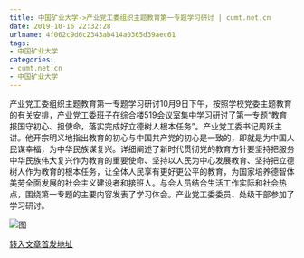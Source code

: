 ```yaml
---
title: 中国矿业大学->产业党工委组织主题教育第一专题学习研讨 | cumt.net.cn
date: 2019-10-16 22:32:28
urlname: 4f062c9d6c2343ab414a0365d39aec61
tags: 
- 中国矿业大学
categories:
- cumt.net.cn
- 中国矿业大学
---
```

产业党工委组织主题教育第一专题学习研讨10月9日下午，按照学校党委主题教育的有关安排，产业党工委班子在综合楼519会议室集中学习研讨了第一专题“教育报国守初心、担使命，落实完成好立德树人根本任务”。产业党工委书记周跃主讲。他开宗明义地指出教育的初心与中国共产党的初心是一致的，即就是为中国人民谋幸福，为中华民族谋复兴。详细阐述了新时代贯彻党的教育方针要坚持把服务中华民族伟大复兴作为教育的重要使命、坚持以人民为中心发展教育、坚持把立德树人作为教育的根本任务，让全体人民享有更好更公平的教育，为国家培养德智体美劳全面发展的社会主义建设者和接班人。与会人员结合生活工作实际和社会热点，围绕第一专题的主要内容发表了学习体会。产业党工委委员、处级干部参加了学习研讨。

![图](http://xwzx.cumt.edu.cn/_upload/article/images/b1/67/88aef9ba407189a07144a63b9cc3/587b58a7-32e4-48c1-9a87-7d2f72168a0a.jpg)

[转入文章首发地址](http://xwzx.cumt.edu.cn/4e/55/c523a544341/page.htm)